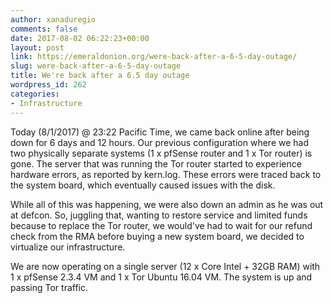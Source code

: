 ```yaml
---
author: xanaduregio
comments: false
date: 2017-08-02 06:22:23+00:00
layout: post
link: https://emeraldonion.org/were-back-after-a-6-5-day-outage/
slug: were-back-after-a-6-5-day-outage
title: We're back after a 6.5 day outage
wordpress_id: 262
categories:
- Infrastructure
---
```


Today (8/1/2017) @ 23:22 Pacific Time, we came back online after being down for 6 days and 12 hours. Our previous configuration where we had two physically separate systems (1 x pfSense router and 1 x Tor router) is gone. The server that was running the Tor router started to experience hardware errors, as reported by kern.log. These errors were traced back to the system board, which eventually caused issues with the disk.

While all of this was happening, we were also down an admin as he was out at defcon. So, juggling that, wanting to restore service and limited funds because to replace the Tor router, we would've had to wait for our refund check from the RMA before buying a new system board, we decided to virtualize our infrastructure.

We are now operating on a single server (12 x Core Intel + 32GB RAM) with 1 x pfSense 2.3.4 VM and 1 x Tor Ubuntu 16.04 VM. The system is up and passing Tor traffic.
